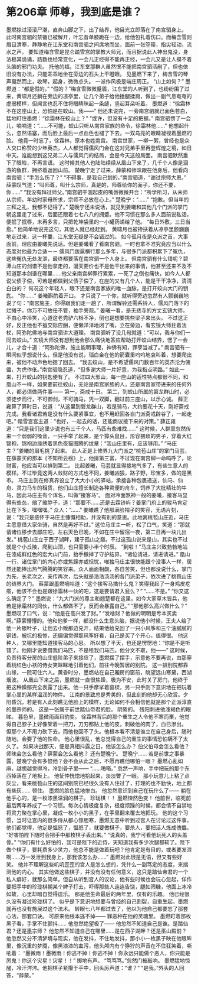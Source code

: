 # 第206章 师尊，我到底是谁？
墨燃掠过滚滚尸潮，直奔山脚之下，出了结界，他目光立即落在了南宫驷身上。
此时南宫驷的禁锢已被解开，叶忘昔单膝跪在一边，给他包扎着伤口。而梅含雪则眉目清寒，静静地在江东堂和南宫驷之间席地而坐，面前一张箜篌，指尖轻动，流水之声。
要知道梅含雪是昆仑踏雪宫的掌教大师兄，而且据说此人神出鬼没，身法极其诡谲，路数也经常变化，一会儿正经得不能再正经，一会儿又是让人摸不着头脑的邪门功夫。
托他的福，江东堂那群人虽然恨不能把南宫驷活剐了，但也依旧没有办法，只能乖乖地坐在旁边的石头上干瞪眼。
见墨燃下来了，梅含雪的琴声戛然而止，收琴，起身，微微点头。
一派作风极是端庄周正。
“山上如何？”
墨燃道：“都是假的。”
“假的？”梅含雪微微蹙眉，江东堂的人听到了，也纷纷围了过来，黄啸月还躺在旁边的凉亭里，让几个弟子给他捶腿揉肩，做出一副气息奄奄的虚弱模样，但闻言也忍不住将眼睛眯起一条缝，竖起耳朵听着。
墨燃道：“徐霜林不在这座山上，恐怕是在蛟山。我——”
他还未说完，一旁南宫驷就已面色苍白，猛地盯住墨燃：“徐霜林在蛟山上？”
“或许，但没有十足的把握。”
南宫驷愣了一会儿，喃喃道：“……不可能，蛟山只听从南宫家族的命令，徐霜林他……”
他想起什么，忽然语塞，而后脸上最后一点血色也褪了下去，一双乌亮的眼睛凝视着墨燃的脸。
他竟一时忘了，徐霜林，原本也姓南宫。
南宫世家，一柳一絮，曾经也是众人交口称赞的少年英杰，人人都觉得儒风门会在这对兄弟手里再登辉煌之境，如日中天。谁能想到这兄弟二人与儒风门的结局，会是今天这般局面。
南宫驷默然垂下了眼睑，不再言语。
这时候其他人也陆陆续续从凰山下来了，几千个人像是洄游的鱼群，拥挤着返回山前。
楚晚宁走了过来，薛蒙和师昧跟在他身后，他看向南宫驷：“手怎么伤了？”
“不碍事，是我自己划的。”南宫驷道，“谢过宗师大恩。”
薛蒙叹气道：“叫师尊，叫什么宗师，真是的，师尊给你的面子，你还不要，你……”
“我没有拜过师父。”南宫驷干涸起皮的嘴唇微微开合：“所学所习，从未师从宗师。年幼时家母所求，宗师不必放在心上。”
楚晚宁：“……”
“抱歉。但当年的三拜之礼，我都不记得了。”
楚晚宁还未说话，就见到姜曦和其他几个门派的掌门朝这里走了过来，后面还跟着七七八八的拥蹙。他不习惯在那么多人面前说私话，便抿了抿唇，未再多言，只把乾坤袋里的一小罐药递给了他。
“每日外敷，三日当愈。”
他简单地说完这句，其他人就已经赶到。
黄啸月也被搀扶着从凉亭里颤巍巍地走过来，这一杯羹，江东堂无疑是不会错过的。
如今孤月夜是众派之首，大事面前，理应由姜曦先说话。但是姜曦看了看南宫驷，一时也拿不准究竟应当以什么态度对他最为合适－－
儒风门跋扈横行那么多年，与很多门派都积累下了冤仇，这些冤仇无处发泄，最终都要落在南宫驷一个人身上。
但南宫驷有什么错呢？碧潭山庄的剑谱不是他拿走的，漫天要价也不是他干出来的事情，他甚至还来不及不知道那本剑谱在哪里……他父亲南宫柳罪行累累，一死了之倒也痛快，如今人人都说父债子偿，可若是都做到父债子偿了，在座的又有几个人，能是干干净净，清清白白的？
何况这个年轻人，眼下还是南宫家族的唯一血脉，是打开蛟山大门的钥匙。
“你……”
姜曦斟酌着开口。
才只说了一个你，就听得旁边忽然有人颤巍巍地说了句：“南宫施主，你得跟我们走一趟了，所谓解铃还需系铃人，儒风门落下的烂摊子，你万不可放任不管，袖手旁观。”
姜曦一看，是无悲寺的方丈玄镜大师，不由心中冷笑，心道这老秃驴六根不净，倒也是想要挑些梁子来出头。
不过这正好，反正他也不擅交际应酬，便懒洋洋地闭了嘴，立在旁边，看玄镜大师拄着法杖，阿弥陀佛地与南宫驷讲大道理。
南宫驷听了没几句就道：“可以，我与你们一同去蛟山。”
玄镜大师没有想到他会那么痛快地答应帮助打开蛟山结界，愣了一会儿，才合十道：“阿弥陀佛，施主能明事理，神佛有知，罪孽当减了。”
南宫驷有一瞬间似乎想说什么，但是他没有说，瑙白金在他的箭囊里呜呜地哀叫着，想要爬出来，被他不动声色地摁了回去。
“我去蛟山，是不希望儒风门数百年的英杰沦为傀儡，为虎作伥。”南宫驷隐忍道，“但多谢大师一片好意，为我指点明路。”
如此一来，打开蛟山的钥匙便有了。
不过四大邪山，每一座山的适性特点都很不同，和凰山不一样，如果要前往蛟山，无论是南宫家族的人，还是南宫家带进来的任何外人，都必须做两件事——
第一，斋戒十日。
第二，到蛟山所属的磐龙群山时，必须徒步而行，不可御剑，不可骑马，凭一双脚，翻过前三座山，以示心诚。
薛正雍算了算时日，说道：“从这里到磐龙群山，若是骑马，大约要花十天，刚好斋戒完成。我看诸君若是没有什么要紧事宜，也不用赶回各自门派斋戒辟谷了，一起走吧。”
踏雪宫宫主道：“也好，一起去的话，还能商议接下来的对策。”
薛正雍道：“只是我们这里少说也有三千个人，马匹有些难找……”
这时候，人群里忽然传来一个弱弱的嗓音，一只手举了起来，是个獐头鼠目，形容猥琐的男子，穿着大红锦袍，锦袍边缘绣着黑色夜猫图腾的纹章：“我山庄里有，应该够用。”
“马庄主？”姜曦的眉毛挑了起来。
此人正是上修界九大门派之“桃苞山庄”的掌门马芸，在薛蒙买的那本《不知所云榜》上，他排第三富，不过现在南宫柳一命呜呼了，论财富，他应当可以排到第二。
比起姜曦，马芸就显得接地气多了，有些生意人的模样。不过毕竟这两人敛财的方式也不同，姜曦凶狠，路子野，珍宝多，做的是黑市。
马庄主则在修真界设立了大大小小的驿站，承接各种包裹递送，仙马、仙舟、灵力马车的租赁，他们山庄擅长制造各种灵便的舟车，饲养了大批精壮的牛马，因此马庄主有个诨名，叫做“接客马”。
面对冷面煞神一般的姜曦，接客马显得有些怂，缩了缩脖子，道：“那要不……还是去霖铃屿？姜掌门府上的骏马肯定比在下多，嘿嘿嘿。”
众人：“……”
姜曦瞧了他那满脸褶子的笑容，无语片刻，说：“我只是感怀于马庄主慷慨相助，并没有别的意思。此地离桃苞山庄近，马庄主愿意借大家坐骑，自然是再好不过。”
这位马庄主一听，松了口气，笑道：“那就请诸位移步去鄙庄吧，左右天色已晚，不如在庄中留宿一夜，第二日再一块儿出发。”
桃苞山庄立于西子湖畔，建于孤山之巅。不过这孤山说来是山，其实也不过就是个小丘陵，爬到山顶，也只需要小半个时辰。
“到啦！”马庄主兴致勃勃地站在漆成鲜红色的宏大山门前，抬手撤掉了守护结界，“诸位请进，请进请进。”
凰山一行，诸位掌门的内心亦或焦躁亦或担忧，唯独马庄主很快能跟个没事人一样，居然还能捧出热气腾腾的笑容来。众人面面相觑，各自苦笑，但也都没说什么，掌门为先，长老次之，亲传再次，后头就是浩浩汤汤的各门派弟子，依次进了桃苞山庄的结界大门。
薛蒙跟墨燃嘀咕道：“这个接客马搞什么鬼？笑得我起了一身鸡皮疙瘩，他该不会也是跟徐霜林一伙的吧，这是要请君入瓮么？”
“……不是。”
“你又这么确定了？”
墨燃说：“九大门派的尊主和翘楚都在这里，如今大家草木皆兵，他若是徐霜林的同伙，什么都做不了，反而会暴露自己。”
“那他那么高兴做什么？”
墨燃叹了口气，说：“他是在高兴发了财。”
“发啥财？他做的明明是亏本买卖啊。”薛蒙懵懵的。他和他爹一样，都没什么生意头脑，据说他小时候，王夫人给了他一片银叶子，让他去小贩那边兑开，结果他给兑回了一只小风筝和三个油腻腻的铜钱，被坑的极惨，还偏偏觉得那风筝好看，自己是买了个开心，值得很。
他这种人，又哪里能知道接客马的心思。
所以想了半天，也还是愣愣地：“你是不是听错了。他刚才说要借我们马匹，不是租我们马匹。他分文不取，他——”
这时候，负责待客分房的山庄低阶弟子来接应了，墨燃摆了摆手，示意他不要再说，由那穿着桃红色小袄的侍女笑眯眯地引着他们，前往今晚暂居的别院。
这一排别院都靠山缘，一院可住六人。黄昏时分，墨燃站在自己厢房的窗前，眺望远山寒黛，西湖烟波。
从凰山下来之后，墨燃就一直很焦躁，极为不安，此时关了房门，他终于把这种躁郁完全表露了出来。他一只手摩挲着窗棂，另一只手则下意识地在把玩着掌心里的某样温润的物件。
江南的景致总是秀美的，但此刻的他却无心欣赏。夕阳昏沉，若是有人此刻瞧见他脸上的模样，无论如何不会相信他就是那个正派淳直的墨宗师的。
这是一张属于前世踏仙帝君的脸。
阴鸷的。
残阳刺进他浅褐色的眼眸。
暮色里，墨微雨面目豹变。
徐霜林背后的那个重生之人令他不寒而栗，他觉得自己脖子上好像架着一把刀，刀刃都贴上他的皮，刺破他的肉了，血已渗出。
但那个人不用力砍下去，而他也回不了头。他根本看不清是谁立在自己身后，随时随地，会要了他的性命。
他心里很乱，他总觉得自己的重生的事情恐怕瞒不了太久了。
如果决战那天，便是真相抖露之日，他该怎么办？
伯父伯母会怎么看他？师昧会怎么看他？薛蒙会怎么看他？
还有楚晚宁。
楚晚宁……
若是前世之事暴露，楚晚宁会有多恨他？会不会从此之后，不愿再瞧他哪怕一眼？
墨燃心乱如麻，越想越觉得冷，冷到骨子里——
“……啪嗒。”
忽然一声响，手中把玩的那个东西掉落在了地板上。
他怔忡恍惚地拾起来，淡淡瞥了一眼。
那小玩意儿上粘了点灰尘，看来桃苞山庄的这间别院已经很久没有人住过了，打理的也不勤快，地上都有些灰……
顿住。
墨燃的脸色猛地惨白。
他忽然意识到自己在玩什么了——
躺在他手心的，是一枚漆黑温润的棋子。
珍珑棋！！
墨燃悚然色变！
他前世，临死前最后两年养成了一个习惯。每次心情极度复杂，极度烦躁的时候，都会情不自禁地将灵力聚在掌心里，凝成一枚小小的黑子，在手里翻来覆去地把玩。
他的这个习惯，当时让宫内的很多侍从都心惊胆寒，墨燃无意中听到过宫人在讨论过这件事，他们都觉得，他定是愠怒了，愠怒了，就要做棋子，要杀人，要把活人炼成傀儡。
“好害怕陛下随时会把手中那枚棋子丢出来。”
“说真的，我宁可看他玩死人的头盖骨。”
“你们有什么好怕的，我可是陛下的近侍，天知道我有多少次腿都软了。陛下做个棋子，要耗费多少灵力，他总不能是做着玩吧？他肯定是有目的，或者要发泄啊……万一发泄到我身上，那我该怎么办……”
墨燃对此很是无语，但又有些好笑。
他并不理解这些叽叽歪歪的宫人是怎么想的，凭什么一副笃定的态度，来揣测他的内心。
其实他做这些棋子，并没有没有任何意义，这只是踏仙帝君的一个私人癖好，就那么简单。但自从听到宫人的议论，他有些时候也会玩心忽起，佯作要把手中的珍珑棋朝某个婢子打去，吓得那些人连连告饶，腿如筛糠，他面上冰冷如故，心里却暗自觉得逗乐。
那是他生命最后的两年里，仅有的乐趣。
他已经很久没有凝过珍珑棋了。
似乎是下意识地想要与曾经的自己割裂，自重生起，墨燃就再也没有施展过这个法术。
转眼七八年都过去了，他以为他自己都要忘了那套心法，那套口诀。
可原来他根本逃不掉——
罪恶种在他的灵魂里。
墨燃盯着那枚黑子看，手掌不住颤抖……
他忽然绝望极了——
他忽然不知道自己是谁。是踏仙君？还是墨宗师？
他忽然不知道自己在哪里……是在西子湖畔？还是巫山殿前？
他忽然又分不清梦境与现实，他在发抖，不住地发抖，那小小一枚黑子映在他眼眸里，像沉重的梦魇，像黑漆漆的血污，他头颅内有个狰狞的声音在不住狂笑着，嘶吼着：
“墨微雨！墨微雨！你逃不掉！你逃不掉！你永远只能做个恶人，你只能是厉鬼！你这个灾星！灾星！！”
掷地有声。
“笃笃笃。”忽然门被敲响。
墨燃猛地惊醒，冷汗涔涔。他把棋子紧攥于手中，回头厉声道：“谁？”
“是我。”外头的人回答，“薛蒙。”
